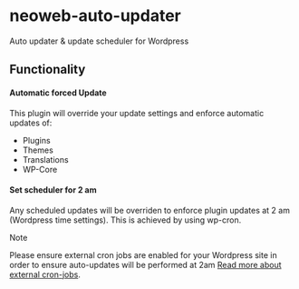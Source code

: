 # neoweb-auto-updater
Auto updater &amp; update scheduler for Wordpress

## Functionality

#### Automatic forced Update

This plugin will override your update settings and enforce automatic updates of:
- Plugins
- Themes
- Translations
- WP-Core

#### Set scheduler for 2 am

Any scheduled updates will be overriden to enforce plugin updates at 2 am (Wordpress time settings). This is achieved by using wp-cron.

> [!NOTE]  
> Please ensure external cron jobs are enabled for your Wordpress site in order to ensure auto-updates will be performed at 2am [Read more about external cron-jobs](https://wpspeedmatters.com/external-cron-jobs-in-wordpress/).
